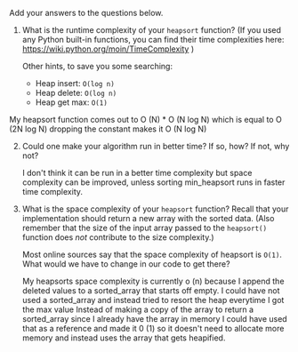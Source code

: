 Add your answers to the questions below.

1. What is the runtime complexity of your `heapsort` function? (If you used any
   Python built-in functions, you can find their time complexities here:
   https://wiki.python.org/moin/TimeComplexity )

   Other hints, to save you some searching:

   * Heap insert: `O(log n)`
   * Heap delete: `O(log n)`
   * Heap get max: `O(1)`


My heapsort function comes out to O (N) * O (N log N) which is equal to O (2N log N) dropping the constant makes it O (N log N)

2. Could one make your algorithm run in better time? If so, how? If not, why
   not?

   I don't think it can be run in a better time complexity but space complexity can be improved, unless sorting min_heapsort runs in faster time complexity.


3. What is the space complexity of your `heapsort` function? Recall that your
   implementation should return a new array with the sorted data. (Also remember
   that the size of the input array passed to the `heapsort()` function does
   _not_ contribute to the size complexity.)

   Most online sources say that the space complexity of heapsort is `O(1)`. What
   would we have to change in our code to get there?

   My heapsorts space complexity is currently o (n) because I append the deleted values to a sorted_array that 
    starts off empty. I could have not used a sorted_array and instead tried to resort the heap everytime I got the max value
    Instead of making a copy of the array to return a sorted_array since I already have the array in memory I could have used that as a reference and made it 0 (1) so it doesn't need to allocate more memory and instead uses the array that gets heapified. 